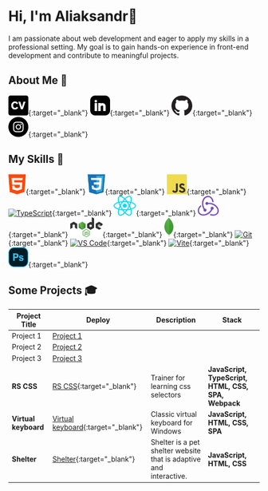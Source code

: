 # Hi, I'm Aliaksandr👋

I am passionate about web development and eager to apply my skills in a professional setting. My goal is to gain hands-on experience in front-end development and contribute to meaningful projects.

## About Me 🚀

[<img src="./img/cv.png" alt="CV" height="40">](#){:target="_blank"}
[<img src="./img/linkedin.png" alt="Linkedin" height="40">](#){:target="_blank"}
[<img src="./img/github.png" alt="Github" height="40">](https://github.com/spacepocket1985/){:target="_blank"}
[<img src="./img/instagram.png" alt="Instagram" height="40">](https://github.com/spacepocket1985/){:target="_blank"}

## My Skills 🔪

[<img src="./img/html.png" alt="HTML" height="40">](https://developer.mozilla.org/en-US/docs/Web/HTML){:target="_blank"}
[<img src="./img/css.png" alt="CSS" height="40">](https://developer.mozilla.org/en-US/docs/Web/CSS){:target="_blank"}
[<img src="https://raw.githubusercontent.com/github/explore/80688e429a7d4ef2fca1e82350fe8e3517d3494d/topics/javascript/javascript.png" alt="JavaScript" height="40">](https://developer.mozilla.org/en-US/docs/Web/JavaScript){:target="_blank"}
[<img src="https://github.com/remojansen/logo.ts/blob/master/ts.png?raw=true" alt="TypeScript" height="40">](https://www.typescriptlang.org/){:target="_blank"}
[<img src="./img/react.png" alt="React" height="40">](https://react.dev/){:target="_blank"}
[<img src="./img/redux.png" alt="Redux" height="40">](https://redux.js.org/){:target="_blank"}
[<img src="./img/nodejs.png" alt="Node.js" height="40">](https://nodejs.org/){:target="_blank"}
[<img src="./img/mongodb.png" alt="MongoDB" height="40">](https://www.mongodb.com/){:target="_blank"}
[<img src="https://git-scm.com/images/logos/downloads/Git-Icon-1788C.png" alt="Git" height="40">](https://git-scm.com/){:target="_blank"}
[<img src="https://code.visualstudio.com/assets/favicon.ico" alt="VS Code" height="40">](https://code.visualstudio.com/){:target="_blank"}
[<img src="https://vitejs.dev/logo-with-shadow.png" alt="Vite" height="40">](https://vitejs.dev/){:target="_blank"}
[<img src="./img/ps.png" alt="Photoshop" height="40">](https://www.adobe.com/cis_ru/products/photoshop.html){:target="_blank"}

## Some Projects 🎓

| Project Title | Deploy | Description |Stack|
| ------------- | ------------ | ------------|------------ |
| Project 1 | [Project 1]() | | |
| Project 2 | [Project 2]() | | |
| Project 3 | [Project 3]() | | |
| **RS CSS** | [RS CSS](https://rolling-scopes-school.github.io/spacepocket1985-JSFE2023Q1/rs-css/){:target="_blank"} |Trainer for learning css selectors |**JavaScript, TypeScript, HTML, CSS, SPA, Webpack** |
| **Virtual keyboard** | [Virtual keyboard](https://spacepocket1985.github.io/virtual-keyboard/){:target="_blank"} |Classic virtual keyboard for Windows |**JavaScript, HTML, CSS, SPA** |
| **Shelter** | [Shelter](https://rolling-scopes-school.github.io/spacepocket1985-JSFE2023Q1/shelter/index.html){:target="_blank"} |Shelter is a pet shelter website that is adaptive and interactive. |**JavaScript, HTML, CSS** |
